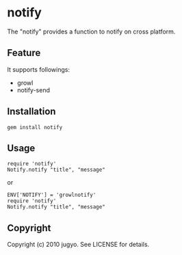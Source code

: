 notify
======

The "notify" provides a function to notify on cross platform.

Feature
---------

It supports followings:

- growl
- notify-send

Installation
---------

    gem install notify

Usage
---------

    require 'notify'
    Notify.notify "title", "message"

or

    ENV['NOTIFY'] = 'growlnotify'
    require 'notify'
    Notify.notify "title", "message"

Copyright
---------

Copyright (c) 2010 jugyo. See LICENSE for details.
